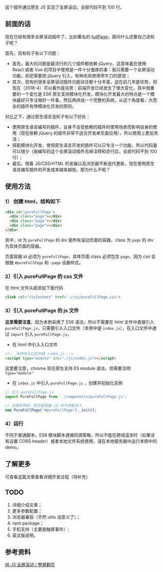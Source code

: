 这个插件通过原生 JS 实现了全屏滚动，全部代码不到 100 行。

## 前面的话

现在已经有很多全屏滚动插件了，比如著名的 [fullPage](https://github.com/alvarotrigo/fullPage.js)，那问什么还要自己造轮子呢？

首先，现有轮子有以下问题：

* 首先，最大的问题是最流行的几个插件都依赖 jQuery，这意味着在使用 React 或者 Vue 的项目中使用是一件十分蛋疼的事：我只需要一个全屏滚动功能，却还需要把 jQuery 引入，有种杀鸡使用宰牛刀的感觉；
* 其次，现有的很多全屏滚动插件功能往往都十分丰富，这在前几年是优势，但现在（2018-4）可以看作是劣势：前端开发已经发生了很大变化，其中很重要的一个变化是 ES6 原生支持模块化开发，模块化开发最大的特点是一个模块最好只专注做好一件事，然后再拼成一个完整的系统，从这个角度看，大而全的插件有悖模块化开发的原则。

对比之下，通过原生语言造轮子有以下好处：

* 使用原生语言编写的插件，自身不会受依赖的插件的使用场景而影响自身的使用（现在依赖 jQuery 的插件非常不适合开发单页面应用），所以使用上更加灵活；
* 搭配模块化开发，使用原生语言开发的插件可以只专注一个功能，所以代码量可以很少（我编写的这个全屏滚动插件去掉注释和空行后，全部代码不到 100 行）；
* 最后，随着 JS/CSS/HTML 的发展以及浏览器不断迭代更新，现在使用原生语言编写插件的开发成本越来越低，那为什么不呢？

## 使用方法

### 1） 创建 html，结构如下

```html
<div id="pureFullPage">
  <div class="page"></div>
  <div class="page"></div>
  <div class="page"></div>
</div>
```

其中，id 为 `pureFullPage` 的 div 是所有滚动页面的容器，class 为 `page` 的 div 为具体页面的容器。

页面容器 id 必须为 `pureFullPage`，具体页面 class 必须包含 `page`，因为 css 会根据 `#pureFullPage` 和 `.page` 设置样式。

### 2）引入 pureFullPage 的 css 文件

在 html 文件头部添加下面代码

```html
<link rel="stylesheet" href="./css/pureFullPage.css">
```

### 3）引入 pureFullPage 的 js 文件

**这里需要注意**，因为本例采用了 ES6 语法，所以不需要在 html 文件中直接引入 `pureFullPage.js`，只需要引入入口文件（本例中是 `index.js`），在入口文件中通过 `import` 引入 `pureFullPage.js`。

* 在 html 中引入入口文件

```html
<!-- 本例中入口文件是 index.js -->
<script type="module" src="./js/index.js"></script>
```

这里要注意，chrome 现在原生支持 ES module 语法，但需要注明 `type="module"`

* 在 `index.js` 中引入 `pureFullPage.js` ，创建并初始化实例

```js
// 引入 pureFullPage.js
import PureFullPage from './components/pureFullPage.js';

// 创建实例时，把页面容器 id 作为参数传入
new PureFullPage('#pureFullPage')._init();
```

### 4）运行

不同于普通脚本，ES6 模块脚本遵循同源策略，所以不能在跨域请求时（如果没有设置 CORS header）或者本地文件系统使用，请在本地服务器中运行本例中的 demo。

## 了解更多

可查看这篇文章查看详细开发过程（待补充）

## TODO

1.  详细介绍文章；
2.  更多参数配置；
3.  浏览器兼容（不然 utils 没意义了）；
4.  npm package；
5.  手机支持（主要是触屏事件）;
6.  英文版说明。

## 参考资料

[纯 JS 全屏滚动 / 整屏翻页](https://blog.csdn.net/tangdou5682/article/details/52351404)
